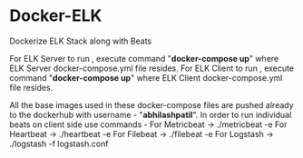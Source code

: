 # Docker-ELK
Dockerize ELK Stack along with Beats

For ELK Server to run , execute command "**docker-compose up**" where ELK Server docker-compose.yml file resides.
For ELK Client to run , execute command "**docker-compose up**" where ELK Client docker-compose.yml file resides.

All the base images used in these docker-compose files are pushed already to the dockerhub with username - "**abhilashpatil**".
In order to run individual beats on client side use commands -
  For Metricbeat -> ./metricbeat -e
  For Heartbeat -> ./heartbeat -e
  For Filebeat -> ./filebeat -e
  For Logstash -> ./logstash -f logstash.conf
